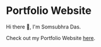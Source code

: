 # Portfolio Website

Hi there 👋, I'm Somsubhra Das.

Check out my Portfolio Website [here](https://somsubhra.co).
